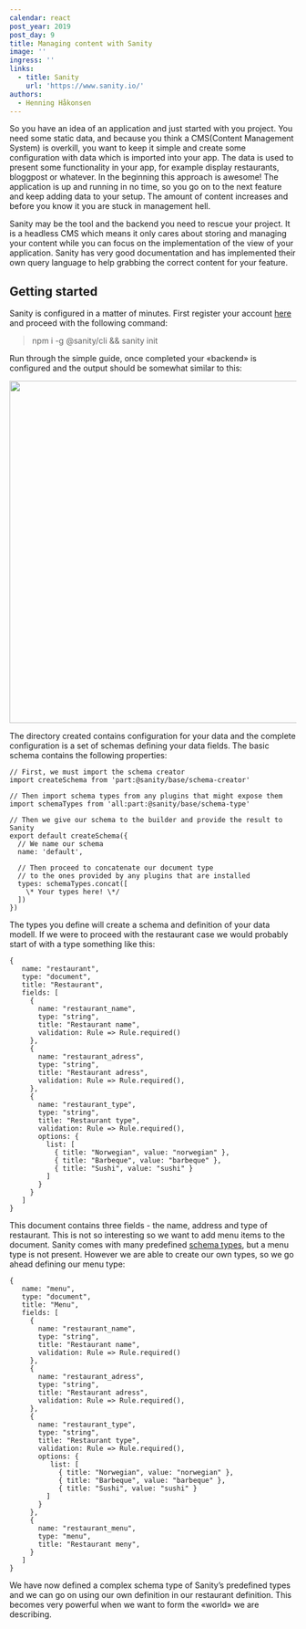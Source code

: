 ```yaml
---
calendar: react
post_year: 2019
post_day: 9
title: Managing content with Sanity
image: ''
ingress: ''
links:
  - title: Sanity
    url: 'https://www.sanity.io/'
authors:
  - Henning Håkonsen
---
```

So you have an idea of an application and just started with you project. You need some static data, and because you think a CMS(Content Management System) is overkill, you want to keep it simple and create some configuration with data which is imported into your app. The data is used to present some functionality in your app, for example display restaurants, bloggpost or whatever. In the beginning this approach is awesome! The application is up and running in no time, so you go on to the next feature and keep adding data to your setup. The amount of content increases and before you know it you are stuck in management hell. 

Sanity may be the tool and the backend you need to rescue your project. It is a headless CMS which means it only cares about storing and managing your content while you can focus on the implementation of the view of your application. Sanity has very good documentation and has implemented their own query language to help grabbing the correct content for your feature.

## Getting started

Sanity is configured in a matter of minutes. First register your account [here](https://manage.sanity.io/) and proceed with the following command:

> npm i -g @sanity/cli && sanity init

Run through the simple guide, once completed your «backend» is configured and the output should be somewhat similar to this:

<img 
    src="/assets/sanity-init.png"
    style="width: 600px; height: 600px">

The directory created contains configuration for your data and the complete configuration is a set of schemas defining your data fields. The basic schema contains the following properties:

```
// First, we must import the schema creator
import createSchema from 'part:@sanity/base/schema-creator'

// Then import schema types from any plugins that might expose them
import schemaTypes from 'all:part:@sanity/base/schema-type'

// Then we give our schema to the builder and provide the result to Sanity
export default createSchema({
  // We name our schema
  name: 'default',

  // Then proceed to concatenate our document type
  // to the ones provided by any plugins that are installed
  types: schemaTypes.concat([
    \* Your types here! \*/
  ])
})
```

The types you define will create a schema and definition of your data modell. If we were to proceed with the restaurant case we would probably start of with a type something like this:

```
{
   name: "restaurant",
   type: "document",
   title: "Restaurant",
   fields: [
     {
       name: "restaurant_name",
       type: "string",
       title: "Restaurant name",
       validation: Rule => Rule.required()
     },
     {
       name: "restaurant_adress",
       type: "string",
       title: "Restaurant adress",
       validation: Rule => Rule.required(),
     },
     {
       name: "restaurant_type",
       type: "string",
       title: "Restaurant type",
       validation: Rule => Rule.required(),
       options: {
         list: [
           { title: "Norwegian", value: "norwegian" },
           { title: "Barbeque", value: "barbeque" },
           { title: "Sushi", value: "sushi" }
         ]
       }
     }
   ]
}
```

This document contains three fields - the name, address and type of restaurant. This is not so interesting so we want to add menu items to the document. Sanity comes with many predefined [schema types](https://www.sanity.io/docs/schema-types), but a menu type is not present. However we are able to create our own types, so we go ahead defining our menu type:

```
{
   name: "menu",
   type: "document",
   title: "Menu",
   fields: [
     {
       name: "restaurant_name",
       type: "string",
       title: "Restaurant name",
       validation: Rule => Rule.required()
     },
     {
       name: "restaurant_adress",
       type: "string",
       title: "Restaurant adress",
       validation: Rule => Rule.required(),
     },
     {
       name: "restaurant_type",
       type: "string",
       title: "Restaurant type",
       validation: Rule => Rule.required(),
       options: {
          list: [
            { title: "Norwegian", value: "norwegian" },
            { title: "Barbeque", value: "barbeque" },
            { title: "Sushi", value: "sushi" }
         ]
       }
     },
     {
       name: "restaurant_menu",
       type: "menu",
       title: "Restaurant meny",
     }
   ]
}
```

We have now defined a complex schema type of Sanity’s predefined types and we can go on using our own definition in our restaurant definition. This becomes very powerful when we want to form the «world» we are describing.
